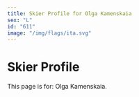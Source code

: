 ```yaml
---
title: Skier Profile for Olga Kamenskaia
sex: "L"
id: "611"
image: "/img/flags/ita.svg" 
---
```


# Skier Profile

This page is for: Olga Kamenskaia.
    